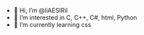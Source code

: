- 👋 Hi, I’m @liAESIRil
- 👀 I’m interested in C, C++, C#, html, Python
- 🌱 I’m currently learning css

<!---
liAESIRil/liAESIRil is a ✨ special ✨ repository because its `README.md` (this file) appears on your GitHub profile.
You can click the Preview link to take a look at your changes.
--->
